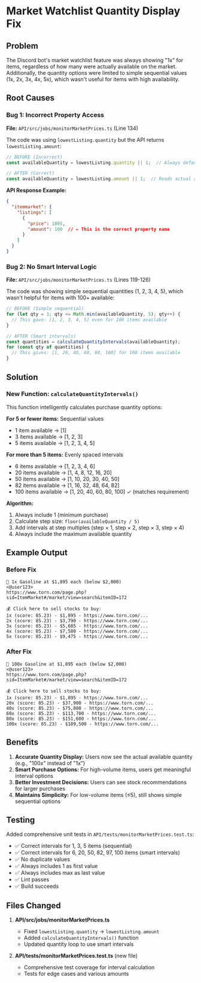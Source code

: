 # Market Watchlist Quantity Display Fix

## Problem
The Discord bot's market watchlist feature was always showing "1x" for items, regardless of how many were actually available on the market. Additionally, the quantity options were limited to simple sequential values (1x, 2x, 3x, 4x, 5x), which wasn't useful for items with high availability.

## Root Causes

### Bug 1: Incorrect Property Access
**File:** `API/src/jobs/monitorMarketPrices.ts` (Line 134)

The code was using `lowestListing.quantity` but the API returns `lowestListing.amount`:

```typescript
// BEFORE (Incorrect)
const availableQuantity = lowestListing.quantity || 1;  // Always defaulted to 1

// AFTER (Correct)
const availableQuantity = lowestListing.amount || 1;  // Reads actual amount from API
```

**API Response Example:**
```json
{
  "itemmarket": {
    "listings": [
      {
        "price": 1895,
        "amount": 100  // ← This is the correct property name
      }
    ]
  }
}
```

### Bug 2: No Smart Interval Logic
**File:** `API/src/jobs/monitorMarketPrices.ts` (Lines 119-126)

The code was showing simple sequential quantities (1, 2, 3, 4, 5), which wasn't helpful for items with 100+ available:

```typescript
// BEFORE (Simple sequential)
for (let qty = 1; qty <= Math.min(availableQuantity, 5); qty++) {
  // This gave: [1, 2, 3, 4, 5] even for 100 items available
}

// AFTER (Smart intervals)
const quantities = calculateQuantityIntervals(availableQuantity);
for (const qty of quantities) {
  // This gives: [1, 20, 40, 60, 80, 100] for 100 items available
}
```

## Solution

### New Function: `calculateQuantityIntervals()`

This function intelligently calculates purchase quantity options:

**For 5 or fewer items:** Sequential values
- 1 item available → [1]
- 3 items available → [1, 2, 3]
- 5 items available → [1, 2, 3, 4, 5]

**For more than 5 items:** Evenly spaced intervals
- 6 items available → [1, 2, 3, 4, 6]
- 20 items available → [1, 4, 8, 12, 16, 20]
- 50 items available → [1, 10, 20, 30, 40, 50]
- 82 items available → [1, 16, 32, 48, 64, 82]
- 100 items available → [1, 20, 40, 60, 80, 100] ✓ (matches requirement)

**Algorithm:**
1. Always include 1 (minimum purchase)
2. Calculate step size: `floor(availableQuantity / 5)`
3. Add intervals at step multiples (step × 1, step × 2, step × 3, step × 4)
4. Always include the maximum available quantity

## Example Output

### Before Fix
```
💊 1x Gasoline at $1,895 each (below $2,000)
<@user123>
https://www.torn.com/page.php?sid=ItemMarket#/market/view=search&itemID=172

💰 Click here to sell stocks to buy:
1x (score: 85.23) - $1,895 - https://www.torn.com/...
2x (score: 85.23) - $3,790 - https://www.torn.com/...
3x (score: 85.23) - $5,685 - https://www.torn.com/...
4x (score: 85.23) - $7,580 - https://www.torn.com/...
5x (score: 85.23) - $9,475 - https://www.torn.com/...
```

### After Fix
```
💊 100x Gasoline at $1,895 each (below $2,000)
<@user123>
https://www.torn.com/page.php?sid=ItemMarket#/market/view=search&itemID=172

💰 Click here to sell stocks to buy:
1x (score: 85.23) - $1,895 - https://www.torn.com/...
20x (score: 85.23) - $37,900 - https://www.torn.com/...
40x (score: 85.23) - $75,800 - https://www.torn.com/...
60x (score: 85.23) - $113,700 - https://www.torn.com/...
80x (score: 85.23) - $151,600 - https://www.torn.com/...
100x (score: 85.23) - $189,500 - https://www.torn.com/...
```

## Benefits

1. **Accurate Quantity Display:** Users now see the actual available quantity (e.g., "100x" instead of "1x")
2. **Smart Purchase Options:** For high-volume items, users get meaningful interval options
3. **Better Investment Decisions:** Users can see stock recommendations for larger purchases
4. **Maintains Simplicity:** For low-volume items (≤5), still shows simple sequential options

## Testing

Added comprehensive unit tests in `API/tests/monitorMarketPrices.test.ts`:
- ✅ Correct intervals for 1, 3, 5 items (sequential)
- ✅ Correct intervals for 6, 20, 50, 82, 97, 100 items (smart intervals)
- ✅ No duplicate values
- ✅ Always includes 1 as first value
- ✅ Always includes max as last value
- ✅ Lint passes
- ✅ Build succeeds

## Files Changed

1. **API/src/jobs/monitorMarketPrices.ts**
   - Fixed `lowestListing.quantity` → `lowestListing.amount`
   - Added `calculateQuantityIntervals()` function
   - Updated quantity loop to use smart intervals

2. **API/tests/monitorMarketPrices.test.ts** (new file)
   - Comprehensive test coverage for interval calculation
   - Tests for edge cases and various amounts
